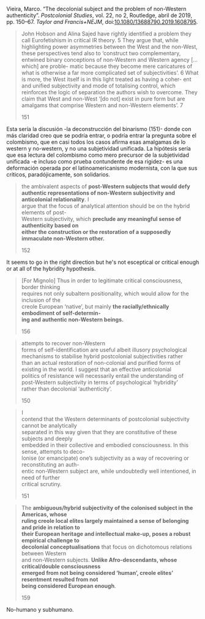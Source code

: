 Vieira, Marco. “The decolonial subject and the problem of non-Western authenticity”. _Postcolonial Studies_, vol. 22, no 2, Routledge, abril de 2019, pp. 150–67. _Taylor and Francis+NEJM_, doi:[10.1080/13688790.2019.1608795](https://doi.org/10.1080/13688790.2019.1608795).

> John Hobson and Alina Sajed have rightly identified a problem they call Eurofetishism
> in critical IR theory. 5 They argue that, while highlighting power asymmetries between the
> West and the non-West, these perspectives tend also to ‘construct two complementary,
> entwined binary conceptions of non-Western and Western agency [... which] are proble-
> matic because they become mere caricatures of what is otherwise a far more complicated
> set of subjectivities’. 6 What is more, the West itself is in this light treated as having a coher-
> ent and unified subjectivity and mode of totalising control, which reinforces the logic of
> separation the authors wish to overcome. They claim that West and non-West ‘[do
> not] exist in pure form but are amalgams that comprise Western and non-Western
> elements’. 7
> 
> 151

Esta sería la discusión -la deconstrucción del binarismo (151)- donde con más claridad creo que se podría entrar, o podría entrar la pregunta sobre el colombismo, que en casi todos los casos afirma esas amalgamas de lo western y no-western, y no una subjetividad unificada. La hipótesis sería que esa lectura del colombismo como mero precursor de la subjetividad unificada -e incluso como prueba contundente de esa rigidez- es una deformación operada por el latinoamericanismo modernista, con la que sus críticos, paradójicamente, son solidarios.


> the ambivalent aspects of **post-Western subjects that would defy**  
> **authentic representations of non-Western subjectivity and anticolonial relationality**. I  
> argue that the focus of analytical attention should be on the hybrid elements of post-  
> Western subjectivity, which **preclude any meaningful sense of authenticity based on**  
> **either the construction or the restoration of a supposedly immaculate non-Western other.**
> 
> 152

It seems to go in the right direction but he's not esceptical or critical enough or at all of the hybridity hypothesis.


> \[For Mignolo\] Thus in order to legitimate critical consciousness, border thinking  
> requires not only subaltern positionality, which would allow for the inclusion of the  
> creole European ‘native’, but mainly **the racially/ethnically embodiment of self-determin-**  
> **ing and authentic non-Western beings.**
> 
> 156

> attempts to recover non-Western  
> forms of self-identification are useful albeit illusory psychological  
> mechanisms to stabilise hybrid postcolonial subjectivities rather  
> than an actual restoration of non-colonial and purified forms of  
> existing in the world. I suggest that an effective anticolonial  
> politics of resistance will necessarily entail the understanding of  
> post-Western subjectivity in terms of psychological ‘hybridity’  
> rather than decolonial ‘authenticity’.
> 
> 150

> I  
> contend that the Western determinants of postcolonial subjectivity cannot be analytically  
> separated in this way given that they are constitutive of these subjects and deeply  
> embedded in their collective and embodied consciousness. In this sense, attempts to deco-  
> lonise (or emancipate) one’s subjectivity as a way of recovering or reconstituting an auth-  
> entic non-Western subject are, while undoubtedly well intentioned, in need of further  
> critical scrutiny.
> 
> 151


> The **ambiguous/hybrid subjectivity of the colonised subject in the Americas, whose**  
> **ruling creole local elites largely maintained a sense of belonging and pride in relation to**  
> **their European heritage and intellectual make-up, poses a robust empirical challenge to**  
> **decolonial conceptualisations** that focus on dichotomous relations between Western  
> and non-Western subjects. **Unlike Afro-descendants, whose critical/double consciousness**  
> **emerged from not being considered ‘human’, creole elites’ resentment resulted from not**  
> **being considered European enough**.
> 
> 159

No-humano y subhumano.



